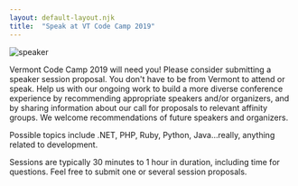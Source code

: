 ```yaml
---
layout: default-layout.njk
title:  "Speak at VT Code Camp 2019"
---
```



![speaker](/assets/undraw_candidate_ubwv.png)

Vermont Code Camp 2019 will need you! Please consider submitting a speaker session proposal. You don't have to be from Vermont to attend or speak. Help us with our ongoing work to build a more diverse conference experience by recommending appropriate speakers and/or organizers, and by sharing information about our call for proposals to relevant affinity groups. We welcome recommendations of future speakers and organizers.

Possible topics include .NET, PHP, Ruby, Python, Java&hellip;really, anything related to development.

Sessions are typically 30 minutes to 1 hour in duration, including time for questions. Feel free to submit one or several session proposals.

